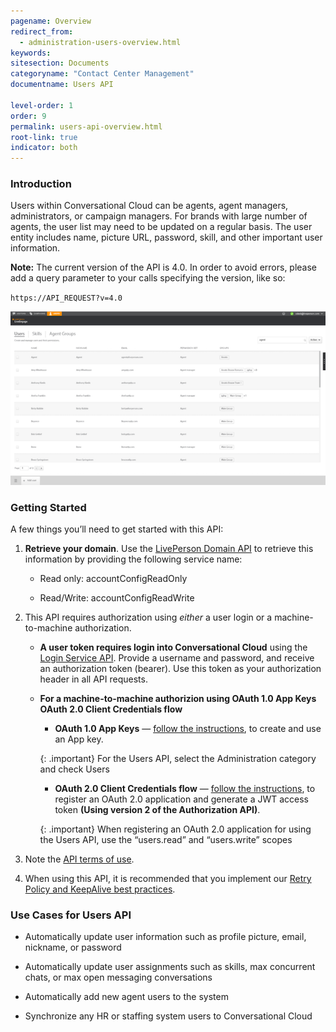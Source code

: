 ```yaml
---
pagename: Overview
redirect_from:
  - administration-users-overview.html
keywords:
sitesection: Documents
categoryname: "Contact Center Management"
documentname: Users API

level-order: 1
order: 9
permalink: users-api-overview.html
root-link: true
indicator: both
---
```

### Introduction

Users within Conversational Cloud can be agents, agent managers, administrators, or campaign managers. For brands with large number of agents, the user list may need to be updated on a regular basis. The user entity includes name, picture URL, password, skill, and other important user information.

**Note:** The current version of the API is 4.0. In order to avoid errors, please add a query parameter to your calls specifying the version, like so:

`https://API_REQUEST?v=4.0`

![UsersOverview](img/usersoverview.png)

### Getting Started

A few things you’ll need to get started with this API:

1. **Retrieve your domain**. Use the [LivePerson Domain API](agent-domain-domain-api.html) to retrieve this information by providing the following service name:

	* Read only: accountConfigReadOnly

	* Read/Write: accountConfigReadWrite

2. This API requires authorization using _either_ a user login or a machine-to-machine authorization.

	* **A user token requires login into Conversational Cloud** using the [Login Service API](login-getting-started.html). Provide a username and password, and receive an authorization token (bearer). Use this token as your authorization header in all API requests.

	* **For a machine-to-machine authorizion using OAuth 1.0 App Keys OAuth 2.0 Client Credentials flow**
		* **OAuth 1.0 App Keys** — [follow the instructions](create-oauth-1-0-api-keys.html), to create and use an App key.
		
		{: .important}
	For the Users API, select the Administration category and check Users

		* **OAuth 2.0 Client Credentials flow** — [follow the instructions](oauth-2-0-client-credentials.html), to register an OAuth 2.0 application and generate a JWT access token **(Using version 2 of the Authorization API)**.

		{: .important}
	When registering an OAuth 2.0 application for using the Users API, use the “users.read” and “users.write” scopes

3. Note the [API terms of use](https://www.liveperson.com/policies/apitou).

4. When using this API, it is recommended that you implement our [Retry Policy and KeepAlive best practices](guides-retry-policy.html).

### Use Cases for Users API

* Automatically update user information such as profile picture, email, nickname, or password

* Automatically update user assignments such as skills, max concurrent chats, or max open messaging conversations

* Automatically add new agent users to the system

* Synchronize any HR or staffing system users to Conversational Cloud
